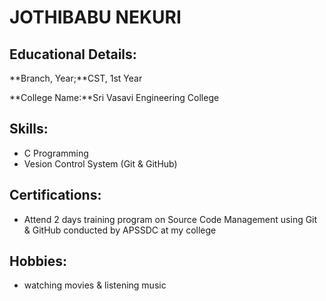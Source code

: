 # JOTHIBABU NEKURI

## Educational Details:

**Branch, Year;**CST, 1st Year

**College Name:**Sri Vasavi Engineering College

## Skills:

- C Programming
- Vesion Control System (Git & GitHub)

## Certifications:

- Attend 2 days training program on Source Code Management using Git & GitHub conducted by APSSDC at my college

## Hobbies:

- watching movies & listening music
